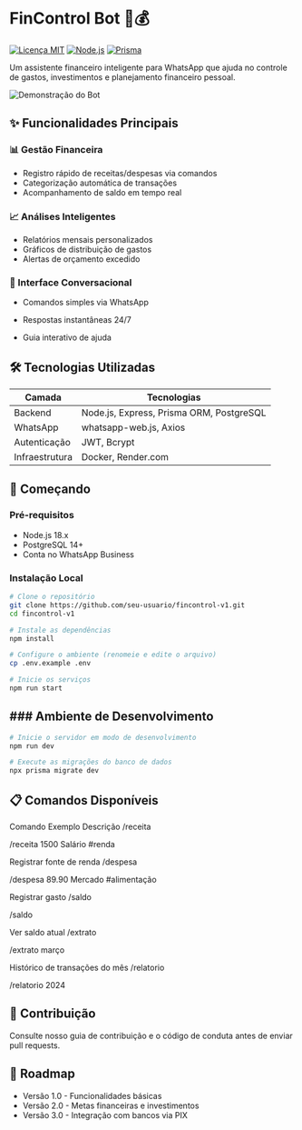# FinControl Bot 🤖💰

[![Licença MIT](https://img.shields.io/badge/licença-MIT-blue.svg)](LICENSE)
[![Node.js](https://img.shields.io/badge/Node.js-18.x-green.svg)](https://nodejs.org/)
[![Prisma](https://img.shields.io/badge/Prisma-ORM-brightgreen.svg)](https://prisma.io/)

Um assistente financeiro inteligente para WhatsApp que ajuda no controle de gastos, investimentos e planejamento financeiro pessoal.

![Demonstração do Bot](misc/demo.gif)

## ✨ Funcionalidades Principais

### 📊 Gestão Financeira

- Registro rápido de receitas/despesas via comandos
- Categorização automática de transações
- Acompanhamento de saldo em tempo real

### 📈 Análises Inteligentes

- Relatórios mensais personalizados
- Gráficos de distribuição de gastos
- Alertas de orçamento excedido

### 💬 Interface Conversacional

- Comandos simples via WhatsApp
- Respostas instantâneas 24/7

- Guia interativo de ajuda

## 🛠 Tecnologias Utilizadas

| Camada         | Tecnologias                              |
| -------------- | ---------------------------------------- |
| Backend        | Node.js, Express, Prisma ORM, PostgreSQL |
| WhatsApp       | whatsapp-web.js, Axios                   |
| Autenticação   | JWT, Bcrypt                              |
| Infraestrutura | Docker, Render.com                       |

## 🚀 Começando

### Pré-requisitos

- Node.js 18.x
- PostgreSQL 14+
- Conta no WhatsApp Business

### Instalação Local

```bash
# Clone o repositório
git clone https://github.com/seu-usuario/fincontrol-v1.git
cd fincontrol-v1

# Instale as dependências
npm install

# Configure o ambiente (renomeie e edite o arquivo)
cp .env.example .env

# Inicie os serviços
npm run start
```

## ### Ambiente de Desenvolvimento

```bash
# Inicie o servidor em modo de desenvolvimento
npm run dev

# Execute as migrações do banco de dados
npx prisma migrate dev
```

## 📋 Comandos Disponíveis

Comando Exemplo Descrição /receita

/receita 1500 Salário #renda

Registrar fonte de renda /despesa

/despesa 89.90 Mercado #alimentação

Registrar gasto /saldo

/saldo

Ver saldo atual /extrato

/extrato março

Histórico de transações do mês /relatorio

/relatorio 2024

## 🤝 Contribuição

Consulte nosso guia de contribuição e o código de conduta antes de enviar pull requests.

## 📌 Roadmap

- Versão 1.0 - Funcionalidades básicas
- Versão 2.0 - Metas financeiras e investimentos
- Versão 3.0 - Integração com bancos via PIX
